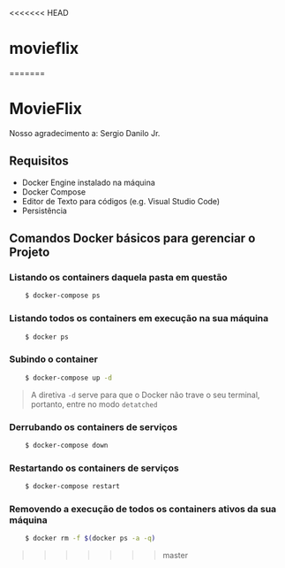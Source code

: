 <<<<<<< HEAD
# movieflix
=======
# MovieFlix

Nosso agradecimento a:
Sergio Danilo Jr.

## Requisitos

- Docker Engine instalado na máquina
- Docker Compose
- Editor de Texto para códigos (e.g. Visual Studio Code)
- Persistência

## Comandos Docker básicos para gerenciar o Projeto

### Listando os containers daquela pasta em questão

```bash 
    $ docker-compose ps
```

### Listando todos os containers em execução na sua máquina

```bash 
    $ docker ps
```

### Subindo o container

```bash 
    $ docker-compose up -d
```

> A diretiva ```-d``` serve para que o Docker não trave o seu terminal, portanto, entre no modo ```detatched```

### Derrubando os containers de serviços

```bash 
    $ docker-compose down
```

### Restartando os containers de serviços

```bash 
    $ docker-compose restart
```

### Removendo a execução de todos os containers ativos da sua máquina

```bash 
    $ docker rm -f $(docker ps -a -q)
```
>>>>>>> master
